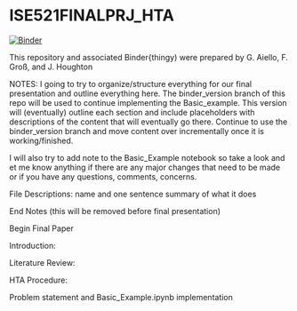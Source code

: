 # ISE521FINALPRJ_HTA

[![Binder](https://mybinder.org/badge_logo.svg)](https://mybinder.org/v2/gh/james-houghton/ISE521FINALPRJ_HTA/binder_version)

This repository and associated Binder{thingy) were prepared by G. Aiello, F. Groß, and J. Houghton

NOTES:
I going to try to organize/structure everything for our final presentation and outline everything here. The binder_version branch of this repo will be used to continue implementing the Basic_example. This version will (eventually) outline each section and include placeholders with descriptions of the content that will eventually go there. Continue to use the binder_version branch and move content over incrementally once it is working/finished.

I will also try to add note to the Basic_Example notebook so take a look and et me know anything if there are any major changes that need to be made or if you have any questions, comments, concerns.


File Descriptions:
name and one sentence summary of what it does

End Notes (this will be removed before final presentation)

Begin Final Paper

Introduction:

Literature Review:

HTA Procedure:

Problem statement and Basic_Example.ipynb implementation
